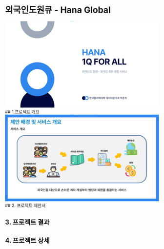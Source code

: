 # 외국인도원큐 - Hana Global
<img src="image1.png"/>
## 1.프로젝트 개요
<img src="image2.png"/>
## 2. 프로젝트 제안서

## 3. 프로젝트 결과

## 4. 프로젝트 상세

